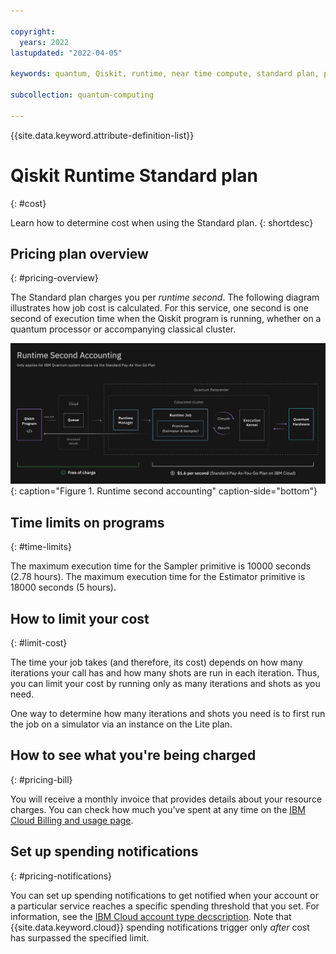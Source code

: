 ```yaml
---

copyright:
  years: 2022
lastupdated: "2022-04-05"

keywords: quantum, Qiskit, runtime, near time compute, standard plan, pay-as-you-go

subcollection: quantum-computing

---
```


{{site.data.keyword.attribute-definition-list}}


# Qiskit Runtime Standard plan
{: #cost}

Learn how to determine cost when using the Standard plan.
{: shortdesc}

## Pricing plan overview
{: #pricing-overview}

The Standard plan charges you per _runtime second_. The following diagram illustrates how job cost is calculated.  For this service, one second is one second of execution time when the Qiskit program is running, whether on a quantum processor or accompanying classical cluster.

![This diagram shows that everything before the program starts (such as queuing) is free.  The Once the job starts, it costs $1.60 per second.](images/Runtime_Accounting_Diagram.png "Runtime second accounting"){: caption="Figure 1. Runtime second accounting" caption-side="bottom"}

## Time limits on programs
{: #time-limits}

The maximum execution time for the Sampler primitive is 10000 seconds (2.78 hours). The maximum execution time for the Estimator primitive is 18000 seconds (5 hours).

## How to limit your cost
{: #limit-cost}

The time your job takes (and therefore, its cost) depends on how many iterations your call has and how many shots are run in each iteration.  Thus, you can limit your cost by running only as many iterations and shots as you need.

One way to determine how many iterations and shots you need is to first run the job on a simulator via an instance on the Lite plan. 

## How to see what you're being charged
{: #pricing-bill}

You will receive a monthly invoice that provides details about your resource charges. You can check how much you've spent at any time on the [IBM Cloud Billing and usage page](https://cloud.ibm.com/billing).

## Set up spending notifications
{: #pricing-notifications}

You can set up spending notifications to get notified when your account or a particular service reaches a specific spending threshold that you set. For information, see the [IBM Cloud account type decscription](https://cloud.ibm.com/docs/account?topic=account-accounts). Note that {{site.data.keyword.cloud}} spending notifications trigger only _after_ cost has surpassed the specified limit.

